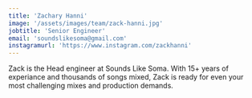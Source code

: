 ```yaml
---
title: 'Zachary Hanni'
image: '/assets/images/team/zack-hanni.jpg'
jobtitle: 'Senior Engineer'
email: 'soundslikesoma@gmail.com'
instagramurl: 'https://www.instagram.com/zackhanni'
---
```


Zack is the Head engineer at Sounds Like Soma.  With 15+ years of experiance and thousands of songs mixed, Zack is ready for even your most challenging mixes and production demands.
